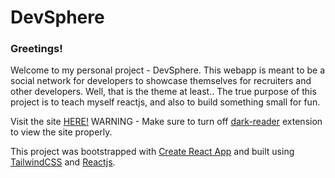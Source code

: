 # DevSphere

### Greetings!

Welcome to my personal project - DevSphere. This webapp is meant to be a social network for developers to showcase themselves for recruiters and other developers.
Well, that is the theme at least.. The true purpose of this project is to teach myself reactjs, and also to build something small for fun.

Visit the site [HERE!](https://v4n1lla-1ce.github.io/dev-sphere/)
WARNING - Make sure to turn off [dark-reader](https://darkreader.org/) extension to view the site properly.

This project was bootstrapped with [Create React App](https://github.com/facebook/create-react-app) and built using [TailwindCSS](https://tailwindcss.com/) and [Reactjs](https://react.dev/).
